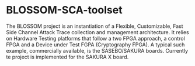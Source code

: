 # BLOSSOM-SCA-toolset

The BLOSSOM project is an instantiation of a Flexible, Customizable, Fast Side Channel Attack Trace collection and management architecture.
It relies on Hardware Testing platforms that follow a two FPGA approach, a control FPGA and a Device under Test FGPA (Cryptography FPGA). A typical such example, commercially available, is the SASEBO/SAKURA boards. 
Currently te project is implemented for the SAKURA X board.

